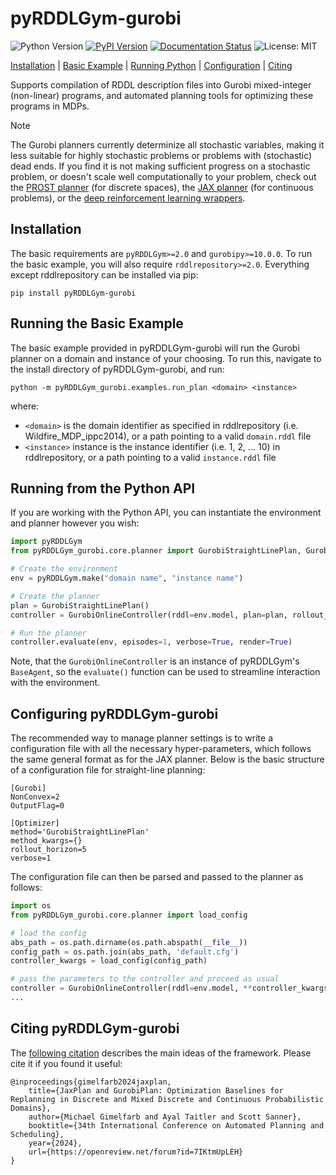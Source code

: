 # pyRDDLGym-gurobi

![Python Version](https://img.shields.io/badge/python-3.8%2B-blue)
[![PyPI Version](https://img.shields.io/pypi/v/pyRDDLGym-gurobi.svg)](https://pypi.org/project/pyRDDLGym-gurobi/)
[![Documentation Status](https://readthedocs.org/projects/pyrddlgym/badge/?version=latest)](https://pyrddlgym.readthedocs.io/en/latest/gurobi.html)
![License: MIT](https://img.shields.io/badge/License-MIT-blue.svg)

[Installation](#installation) | [Basic Example](#running-the-basic-example) | [Running Python](#running-from-the-python-api) | [Configuration](#configuring-pyrddlgym-gurobi) | [Citing](#citing-pyrddlgym-gurobi)

Supports compilation of RDDL description files into Gurobi mixed-integer (non-linear) programs, and automated planning tools for optimizing these programs in MDPs.

> [!NOTE]  
> The Gurobi planners currently determinize all stochastic variables, making it less suitable for highly stochastic problems or problems with (stochastic) dead ends.
> If you find it is not making sufficient progress on a stochastic problem, or doesn't scale well computationally to your problem, check out the [PROST planner](https://github.com/pyrddlgym-project/pyRDDLGym-prost) (for discrete spaces), the [JAX planner](https://github.com/pyrddlgym-project/pyRDDLGym-jax) (for continuous problems), or the [deep reinforcement learning wrappers](https://github.com/pyrddlgym-project/pyRDDLGym-rl).

## Installation

The basic requirements are ``pyRDDLGym>=2.0`` and ``gurobipy>=10.0.0``. 
To run the basic example, you will also require ``rddlrepository>=2.0``. Everything except rddlrepository can be installed via pip:

```shell
pip install pyRDDLGym-gurobi
```

## Running the Basic Example

The basic example provided in pyRDDLGym-gurobi will run the Gurobi planner on a domain and instance of your choosing.
To run this, navigate to the install directory of pyRDDLGym-gurobi, and run:

```shell
python -m pyRDDLGym_gurobi.examples.run_plan <domain> <instance>
```

where:
- ``<domain>`` is the domain identifier as specified in rddlrepository (i.e. Wildfire_MDP_ippc2014), or a path pointing to a valid ``domain.rddl`` file
- ``<instance>`` instance is the instance identifier (i.e. 1, 2, ... 10) in rddlrepository, or a path pointing to a valid ``instance.rddl`` file

## Running from the Python API

If you are working with the Python API, you can instantiate the environment and planner however you wish:

```python
import pyRDDLGym
from pyRDDLGym_gurobi.core.planner import GurobiStraightLinePlan, GurobiOnlineController

# Create the environment
env = pyRDDLGym.make("domain name", "instance name")

# Create the planner
plan = GurobiStraightLinePlan()
controller = GurobiOnlineController(rddl=env.model, plan=plan, rollout_horizon=5)

# Run the planner
controller.evaluate(env, episodes=1, verbose=True, render=True)
```

Note, that the ``GurobiOnlineController`` is an instance of pyRDDLGym's ``BaseAgent``, so the ``evaluate()`` function can be used to streamline interaction with the environment.

## Configuring pyRDDLGym-gurobi

The recommended way to manage planner settings is to write a configuration file with all the necessary hyper-parameters, which follows the same general format as for the JAX planner. Below is the basic structure of a configuration file for straight-line planning:

```shell
[Gurobi]
NonConvex=2
OutputFlag=0

[Optimizer]
method='GurobiStraightLinePlan'
method_kwargs={}
rollout_horizon=5
verbose=1
```

The configuration file can then be parsed and passed to the planner as follows:

```python
import os
from pyRDDLGym_gurobi.core.planner import load_config

# load the config
abs_path = os.path.dirname(os.path.abspath(__file__))
config_path = os.path.join(abs_path, 'default.cfg')
controller_kwargs = load_config(config_path)

# pass the parameters to the controller and proceed as usual
controller = GurobiOnlineController(rddl=env.model, **controller_kwargs)
...
```

## Citing pyRDDLGym-gurobi

The [following citation](https://ojs.aaai.org/index.php/ICAPS/article/view/31480) describes the main ideas of the framework. Please cite it if you found it useful:

```
@inproceedings{gimelfarb2024jaxplan,
    title={JaxPlan and GurobiPlan: Optimization Baselines for Replanning in Discrete and Mixed Discrete and Continuous Probabilistic Domains},
    author={Michael Gimelfarb and Ayal Taitler and Scott Sanner},
    booktitle={34th International Conference on Automated Planning and Scheduling},
    year={2024},
    url={https://openreview.net/forum?id=7IKtmUpLEH}
}
